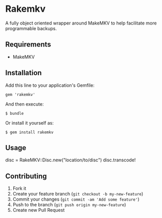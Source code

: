 # Rakemkv

A fully object oriented wrapper around MakeMKV to help facilitate more
programmable backups.

## Requirements

- MakeMKV

## Installation

Add this line to your application's Gemfile:

    gem 'rakemkv'

And then execute:

    $ bundle

Or install it yourself as:

    $ gem install rakemkv

## Usage

disc = RakeMKV::Disc.new("location/to/disc")
disc.transcode!

## Contributing

1. Fork it
2. Create your feature branch (`git checkout -b my-new-feature`)
3. Commit your changes (`git commit -am 'Add some feature'`)
4. Push to the branch (`git push origin my-new-feature`)
5. Create new Pull Request
